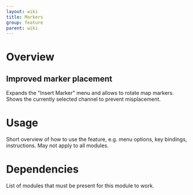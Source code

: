 ```yaml
---
layout: wiki
title: Markers
group: feature
parent: wiki
---
```

# Overview
## Improved marker placement
Expands the "Insert Marker" menu and allows to rotate map markers. Shows the currently selected channel to prevent misplacement.

# Usage
Short overview of how to use the feature, e.g. menu options, key bindings, 
instructions. May not apply to all modules.

# Dependencies
List of modules that must be present for this module to work.
